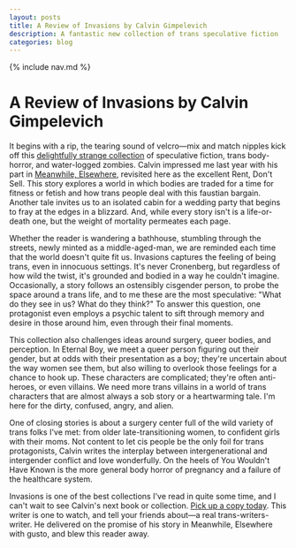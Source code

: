 ```yaml
---
layout: posts
title: A Review of Invasions by Calvin Gimpelevich
description: A fantastic new collection of trans speculative fiction
categories: blog
---
```


{% include nav.md %}

# A Review of Invasions by Calvin Gimpelevich

It begins with a rip, the tearing sound of velcro—mix and match nipples kick off this [delightfully strange collection](http://www.instarbooks.com/books/invasions.html) of speculative fiction, trans body-horror, and water-logged zombies. Calvin impressed me last year with his part in [Meanwhile, Elsewhere](https://medium.com/@brookshelley/a-review-of-meanwhile-elsewhere-166ec11bff7d), revisited here as the excellent Rent, Don't Sell. This story explores a world in which bodies are traded for a time for fitness or fetish and how trans people deal with this faustian bargain. Another tale invites us to an isolated cabin for a wedding party that begins to fray at the edges in a blizzard. And, while every story isn't is a life-or-death one, but the weight of mortality permeates each page.

Whether the reader is wandering a bathhouse, stumbling through the streets, newly minted as a middle-aged-man, we are reminded each time that the world doesn't quite fit us. Invasions captures the feeling of being trans, even in innocuous settings. It's never Cronenberg, but regardless of how wild the twist, it's grounded and bodied in a way he couldn't imagine. Occasionally, a story follows an ostensibly cisgender person, to probe the space around a trans life, and to me these are the most speculative: "What do they see in us? What do they think?" To answer this question, one protagonist even employs a psychic talent to sift through memory and desire in those around him, even through their final moments.

This collection also challenges ideas around surgery, queer bodies, and perception. In Eternal Boy, we meet a queer person figuring out their gender, but at odds with their presentation as a boy; they're uncertain about the way women see them, but also willing to overlook those feelings for a chance to hook up. These characters are complicated; they're often anti-heroes, or even villains. We need more trans villains in a world of trans characters that are almost always a sob story or a heartwarming tale. I'm here for the dirty, confused, angry, and alien.

One of closing stories is about a surgery center full of the wild variety of trans folks I've met: from older late-transitioning women, to confident girls with their moms. Not content to let cis people be the only foil for trans protagonists, Calvin writes the interplay between intergenerational and intergender conflict and love wonderfully. On the heels of You Wouldn't Have Known is the more general body horror of pregnancy and a failure of the healthcare system.

Invasions is one of the best collections I've read in quite some time, and I can't wait to see Calvin's next book or collection. [Pick up a copy today](http://www.instarbooks.com/books/invasions.html). This writer is one to watch, and tell your friends about—a real trans-writers-writer. He delivered on the promise of his story in Meanwhile, Elsewhere with gusto, and blew this reader away.
